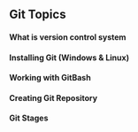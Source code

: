 ## Git Topics
#### What is version control system
#### Installing Git (Windows & Linux)
#### Working with GitBash
#### Creating Git Repository
#### Git Stages
#### 
